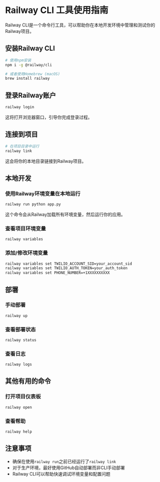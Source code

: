 # Railway CLI 工具使用指南

Railway CLI是一个命令行工具，可以帮助你在本地开发环境中管理和测试你的Railway项目。

## 安装Railway CLI

```bash
# 使用npm安装
npm i -g @railway/cli

# 或者使用Homebrew (macOS)
brew install railway
```

## 登录Railway账户

```bash
railway login
```

这将打开浏览器窗口，引导你完成登录过程。

## 连接到项目

```bash
# 在项目目录中运行
railway link
```

这会将你的本地目录链接到Railway项目。

## 本地开发

### 使用Railway环境变量在本地运行

```bash
railway run python app.py
```

这个命令会从Railway加载所有环境变量，然后运行你的应用。

### 查看项目环境变量

```bash
railway variables
```

### 添加/修改环境变量

```bash
railway variables set TWILIO_ACCOUNT_SID=your_account_sid
railway variables set TWILIO_AUTH_TOKEN=your_auth_token
railway variables set PHONE_NUMBER=+1XXXXXXXXXX
```

## 部署

### 手动部署

```bash
railway up
```

### 查看部署状态

```bash
railway status
```

### 查看日志

```bash
railway logs
```

## 其他有用的命令

### 打开项目仪表板

```bash
railway open
```

### 查看帮助

```bash
railway help
```

## 注意事项

- 确保在使用`railway run`之前已经运行了`railway link`
- 对于生产环境，最好使用GitHub自动部署而非CLI手动部署
- Railway CLI可以帮助快速调试环境变量和配置问题 